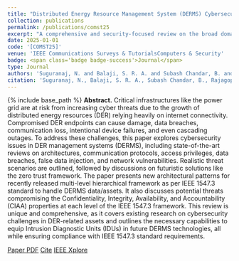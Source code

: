 ```yaml
---
title: "Distributed Energy Resource Management System (DERMS) Cybersecurity Scenarios, Trends, and Potential Technologies: A Review"
collection: publications
permalink: /publications/comst25
excerpt: "A comprehensive and security-focused review on the broad domain of DERMS"
date: 2025-01-01
code: '[COMST25]'
venue: 'IEEE Communications Surveys & TutorialsComputers & Security'
badge: <span class='badge badge-success'>Journal</span>
type: Journal
authors: 'Suguranaj, N. and Balaji, S. R. A. and Subash Chandar, B. and Rajagopalan, P. and Kose, U. and Loper, D. C. and Mahfuz, T. and Chakraborty, P. and Ahmad, S. and Kim, T. and <u>Apruzzese, G.</u> and Dubey, A. and Strezoski, L. and Blakely, B. and Ghosh, S. and Bharata Reddy, M. J. and Padullaparti, H. V. and Ranganathan, P.'
citation: 'Suguranaj, N., Balaji, S. R. A., Subash Chandar, B., Rajagopalan, P., Kose, U., Loper, D. C., Mahfuz, T., Chakraborty, P., Ahmad, S., Kim, T., <u>Apruzzese, G.</u>, Dubey, A., Strezoski, L., Blakely, B., Ghosh, S., Bharata Reddy, M. J., Padullaparti, H. V., & Ranganathan, P. (2025). "Distributed Energy Resource Management System (DERMS) Cybersecurity Scenarios, Trends, and Potential Technologies: A Review." <i>IEEE Communications Surveys and Tutorials</i>.'
---
```

{% include base_path %}
<b>Abstract.</b> Critical infrastructures like the power grid are at risk from
increasing cyber threats due to the growth of distributed energy resources (DER) relying heavily on internet connectivity. Compromised DER endpoints can cause damage, data breaches, communication loss, intentional device failures, and even cascading outages. To address these challenges, this paper explores cybersecurity issues in DER management systems (DERMS), including state-of-the-art reviews on architectures, communication protocols, access privileges, data breaches, false data injection, and network vulnerabilities. Realistic threat scenarios are outlined, followed by discussions on futuristic solutions like the zero trust framework. The paper presents new architectural patterns for recently released multi-level hierarchical framework as per IEEE 1547.3 standard to handle DERMS data/assets. It also discusses potential threats compromising the Confidentiality, Integrity, Availability, and Accountability (CIAA) properties at each level of the IEEE 1547.3 framework. This review is unique and comprehensive, as it covers existing research on cybersecurity challenges in DER-related assets and outlines the necessary capabilities to equip Intrusion Diagnostic Units (IDUs) in future DERMS technologies, all while ensuring compliance with IEEE 1547.3 standard requirements.

<a class="btn btn-outline-primary my-1 mr-1 btn-sm" href="{{ base_path }}/files/papers/comst25/comst25.pdf" target="_blank" rel="noopener">Paper PDF</a> 
<a class="btn btn-outline-primary my-1 mr-1 btn-sm" href="{{ base_path }}/files/papers/comst25/comst25_cite.html" target="_blank" rel="noopener">Cite</a> 
<a class="btn btn-outline-primary my-1 mr-1 btn-sm" href="" target="_blank" rel="noopener">IEEE Xplore</a>